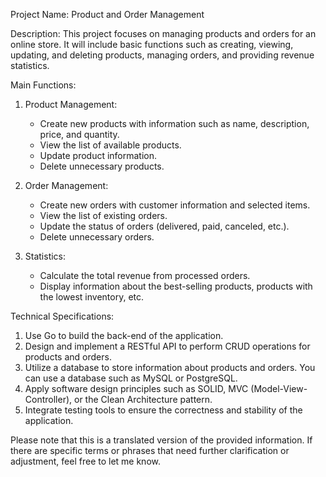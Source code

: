Project Name: Product and Order Management

Description:
This project focuses on managing products and orders for an online store. It will include basic functions such as creating, viewing, updating, and deleting products, managing orders, and providing revenue statistics.

Main Functions:
1. Product Management:
   - Create new products with information such as name, description, price, and quantity.
   - View the list of available products.
   - Update product information.
   - Delete unnecessary products.

2. Order Management:
   - Create new orders with customer information and selected items.
   - View the list of existing orders.
   - Update the status of orders (delivered, paid, canceled, etc.).
   - Delete unnecessary orders.

3. Statistics:
   - Calculate the total revenue from processed orders.
   - Display information about the best-selling products, products with the lowest inventory, etc.

Technical Specifications:
1. Use Go to build the back-end of the application.
2. Design and implement a RESTful API to perform CRUD operations for products and orders.
3. Utilize a database to store information about products and orders. You can use a database such as MySQL or PostgreSQL.
4. Apply software design principles such as SOLID, MVC (Model-View-Controller), or the Clean Architecture pattern.
5. Integrate testing tools to ensure the correctness and stability of the application.

Please note that this is a translated version of the provided information. If there are specific terms or phrases that need further clarification or adjustment, feel free to let me know.